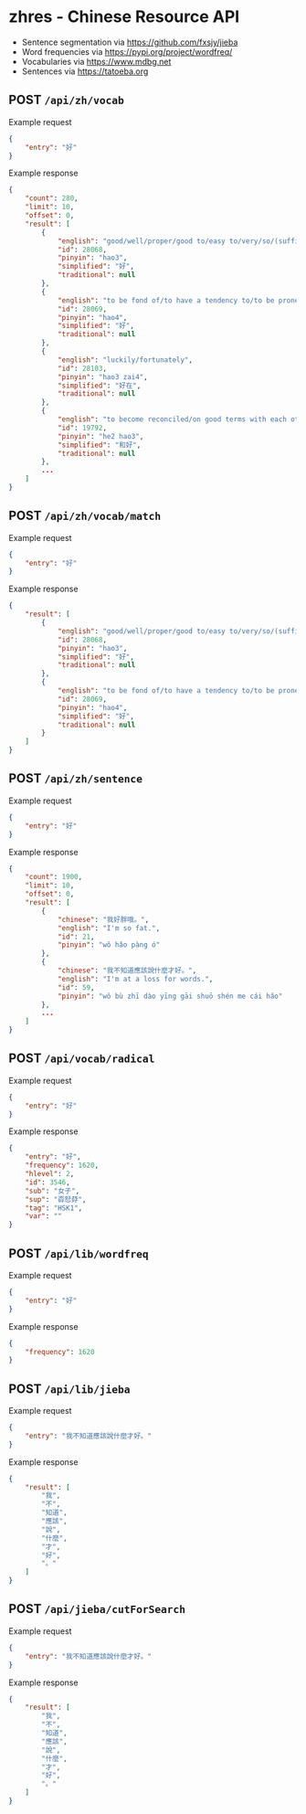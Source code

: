 # zhres - Chinese Resource API

- Sentence segmentation via <https://github.com/fxsjy/jieba>
- Word frequencies via <https://pypi.org/project/wordfreq/>
- Vocabularies via <https://www.mdbg.net>
- Sentences via <https://tatoeba.org>

## POST `/api/zh/vocab`

Example request

```json
{
	"entry": "好"
}
```

Example response

```json
{
    "count": 280,
    "limit": 10,
    "offset": 0,
    "result": [
        {
            "english": "good/well/proper/good to/easy to/very/so/(suffix indicating completion or readiness)/(of two people) close/on intimate terms/(after a personal pronoun) hello",
            "id": 28068,
            "pinyin": "hao3",
            "simplified": "好",
            "traditional": null
        },
        {
            "english": "to be fond of/to have a tendency to/to be prone to",
            "id": 28069,
            "pinyin": "hao4",
            "simplified": "好",
            "traditional": null
        },
        {
            "english": "luckily/fortunately",
            "id": 28103,
            "pinyin": "hao3 zai4",
            "simplified": "好在",
            "traditional": null
        },
        {
            "english": "to become reconciled/on good terms with each other",
            "id": 19792,
            "pinyin": "he2 hao3",
            "simplified": "和好",
            "traditional": null
        },
        ...
    ]
}
```

## POST `/api/zh/vocab/match`

Example request

```json
{
	"entry": "好"
}
```

Example response

```json
{
    "result": [
        {
            "english": "good/well/proper/good to/easy to/very/so/(suffix indicating completion or readiness)/(of two people) close/on intimate terms/(after a personal pronoun) hello",
            "id": 28068,
            "pinyin": "hao3",
            "simplified": "好",
            "traditional": null
        },
        {
            "english": "to be fond of/to have a tendency to/to be prone to",
            "id": 28069,
            "pinyin": "hao4",
            "simplified": "好",
            "traditional": null
        }
    ]
}
```

## POST `/api/zh/sentence`

Example request

```json
{
	"entry": "好"
}
```

Example response

```json
{
    "count": 1900,
    "limit": 10,
    "offset": 0,
    "result": [
        {
            "chinese": "我好胖哦。",
            "english": "I'm so fat.",
            "id": 21,
            "pinyin": "wǒ hǎo pàng ó"
        },
        {
            "chinese": "我不知道應該說什麼才好。",
            "english": "I'm at a loss for words.",
            "id": 59,
            "pinyin": "wǒ bù zhī dào yīng gāi shuō shén me cái hǎo"
        },
        ...
    ]
}
```

## POST `/api/vocab/radical`

Example request

```json
{
	"entry": "好"
}
```

Example response

```json
{
    "entry": "好",
    "frequency": 1620,
    "hlevel": 2,
    "id": 3546,
    "sub": "女子",
    "sup": "孬恏䒵",
    "tag": "HSK1",
    "var": ""
}
```

## POST `/api/lib/wordfreq`

Example request

```json
{
	"entry": "好"
}
```

Example response

```json
{
    "frequency": 1620
}
```

## POST `/api/lib/jieba`

Example request

```json
{
	"entry": "我不知道應該說什麼才好。"
}
```

Example response

```json
{
    "result": [
        "我",
        "不",
        "知道",
        "應該",
        "說",
        "什麼",
        "才",
        "好",
        "。"
    ]
}
```

## POST `/api/jieba/cutForSearch`

Example request

```json
{
	"entry": "我不知道應該說什麼才好。"
}
```

Example response

```json
{
    "result": [
        "我",
        "不",
        "知道",
        "應該",
        "說",
        "什麼",
        "才",
        "好",
        "。"
    ]
}
```
